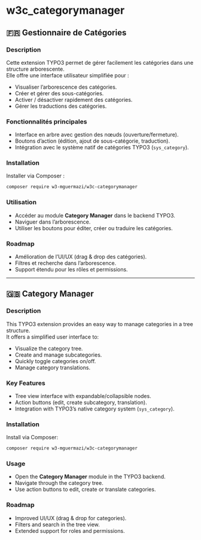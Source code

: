 # w3c_categorymanager

## 🇫🇷 Gestionnaire de Catégories

### Description
Cette extension TYPO3 permet de gérer facilement les catégories dans une structure arborescente.  
Elle offre une interface utilisateur simplifiée pour :  
- Visualiser l’arborescence des catégories.  
- Créer et gérer des sous-catégories.  
- Activer / désactiver rapidement des catégories.  
- Gérer les traductions des catégories.  

### Fonctionnalités principales
- Interface en arbre avec gestion des nœuds (ouverture/fermeture).  
- Boutons d’action (édition, ajout de sous-catégorie, traduction).  
- Intégration avec le système natif de catégories TYPO3 (`sys_category`).  

### Installation
Installer via Composer :  
```bash
composer require w3-mguermazi/w3c-categorymanager
```

### Utilisation
- Accéder au module **Category Manager** dans le backend TYPO3.  
- Naviguer dans l’arborescence.  
- Utiliser les boutons pour éditer, créer ou traduire les catégories.  

### Roadmap
- Amélioration de l’UI/UX (drag & drop des catégories).  
- Filtres et recherche dans l’arborescence.  
- Support étendu pour les rôles et permissions.  

---

## 🇬🇧 Category Manager

### Description
This TYPO3 extension provides an easy way to manage categories in a tree structure.  
It offers a simplified user interface to:  
- Visualize the category tree.  
- Create and manage subcategories.  
- Quickly toggle categories on/off.  
- Manage category translations.  

### Key Features
- Tree view interface with expandable/collapsible nodes.  
- Action buttons (edit, create subcategory, translation).  
- Integration with TYPO3’s native category system (`sys_category`).  

### Installation
Install via Composer:  
```bash
composer require w3-mguermazi/w3c-categorymanager
```

### Usage
- Open the **Category Manager** module in the TYPO3 backend.  
- Navigate through the category tree.  
- Use action buttons to edit, create or translate categories.  

### Roadmap
- Improved UI/UX (drag & drop for categories).  
- Filters and search in the tree view.  
- Extended support for roles and permissions.  